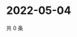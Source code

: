 # 2022-05-04

共 0 条

<!-- BEGIN WEIBO -->
<!-- 最后更新时间 Wed May 04 2022 00:20:00 GMT+0800 (China Standard Time) -->

<!-- END WEIBO -->
